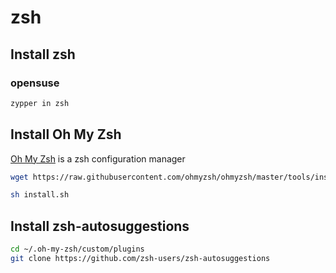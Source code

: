 # zsh

## Install zsh

### opensuse

```bash
zypper in zsh
```

## Install Oh My Zsh

[Oh My Zsh](https://github.com/ohmyzsh/ohmyzsh) is a zsh configuration manager

```bash
wget https://raw.githubusercontent.com/ohmyzsh/ohmyzsh/master/tools/install.sh

sh install.sh
```
## Install zsh-autosuggestions

```bash
cd ~/.oh-my-zsh/custom/plugins
git clone https://github.com/zsh-users/zsh-autosuggestions
```
